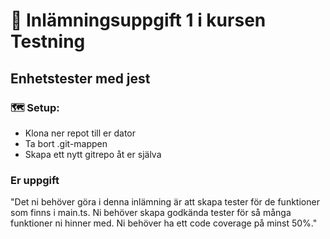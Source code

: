 # 🧪 Inlämningsuppgift 1 i kursen Testning

## Enhetstester med jest

### 🗺️ Setup:

- Klona ner repot till er dator
- Ta bort .git-mappen
- Skapa ett nytt gitrepo åt er själva

### Er uppgift
"Det ni behöver göra i denna inlämning är att skapa tester för de funktioner som finns i main.ts. Ni behöver skapa godkända tester för så många funktioner ni hinner med. Ni behöver ha ett code coverage på minst 50%."


